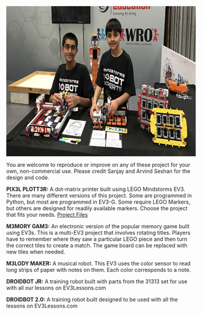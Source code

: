 <!--# Seshan Brothers' Projects
This site is devoted to projects by the Seshan Brothers. 
-->
<center><img align="middle" height="400" src="SeshanBrothers.jpeg"></center>

You are welcome to reproduce or improve on any of these project for your own, non-commercial use.  Please credit Sanjay and Arvind Seshan for the design and code.

**PIX3L PLOTT3R:** A dot-matrix printer built using LEGO Mindstorms EV3. There are many different versions of this project. Some are programmed in Python, but most are programmed in EV3-G. Some require LEGO Markers, but others are designed for readily available markers. Choose the project that fits your needs.  <a href="https://github.com/seshanbrothers/projects/tree/master/PIX3LPLOTT3R"> Project Files </a>

**M3MORY GAM3:** An electronic version of the popular memory game built using EV3s. This is a multi-EV3 project that involves rotating titles. Players have to remember where they saw a particular LEGO piece and then turn the correct tiles to create a match. The game board can be replaced with new tiles when needed.

**M3LODY MAKER:** A musical robot. This EV3 uses the color sensor to read long strips of paper with notes on them. Each color corresponds to a note.

**DROIDBOT JR:** A training robot built with parts from the 31313 set for use with all our lessons on EV3Lessons.com

**DROIDBOT 2.0:** A training robot built designed to be used with all the lessons on EV3Lessons.com
